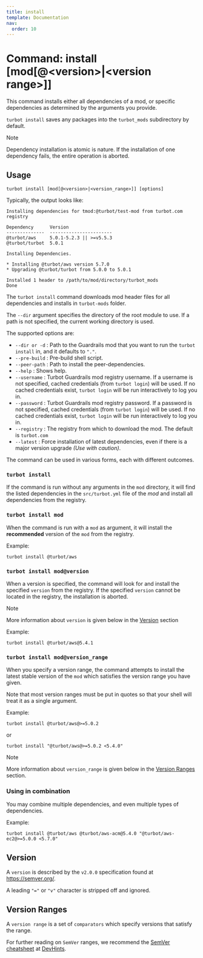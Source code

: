 ```yaml
---
title: install
template: Documentation
nav:
  order: 10
---
```


# Command: install [mod[@\<version\>|\<version range\>]]

This command installs either all dependencies of a mod, or specific dependencies as determined by the arguments you provide.

`turbot install` saves any packages into the `turbot_mods` subdirectory by default.

> [!NOTE]
> Dependency installation is atomic is nature. If the installation of one dependency fails, the entire operation is aborted.

## Usage

```shell
turbot install [mod[@<version>|<version_range>]] [options]
````

Typically, the output looks like:

```
Installing dependencies for tmod:@turbot/test-mod from turbot.com registry

Dependency      Version
--------------  -----------------------
@turbot/aws     5.0.1-5.2.3 || >=v5.5.3
@turbot/turbot  5.0.1

Installing Dependencies.

* Installing @turbot/aws version 5.7.0
* Upgrading @turbot/turbot from 5.0.0 to 5.0.1

Installed 1 header to /path/to/mod/directory/turbot_mods
Done
```

The `turbot install` command downloads mod header files for all dependencies and installs in `turbot-mods` folder.

The `--dir` argument specifies the directory of the root module to use. If a path is not specified, the current working directory is used.

The supported options are:

- `--dir or -d` : Path to the Guardrails mod that you want to run the `turbot install` in, and it defaults to `"."`.
- `--pre-build` : Pre-build shell script.
- `--peer-path` : Path to install the peer-dependencies.
- `--help` : Shows help.
- `--username` : Turbot Guardrails mod registry username. If a username is not specified, cached credentials (from `turbot login`) will be used.  If no cached credentials exist, `turbot login` will be run interactively to log you in.
- `--password` : Turbot Guardrails mod registry password.  If a password is not specified, cached credentials (from `turbot login`) will be used.  If no cached credentials exist, `turbot login` will be run interactively to log you in.
- `--registry` : The registry from which to download the mod. The default is `turbot.com`
- `--latest` : Force installation of latest dependencies, even if there is a major version upgrade *(Use with caution)*.

The command can be used in various forms, each with different outcomes.

### `turbot install`

If the command is run without any arguments in the `mod` directory, it will find the listed dependencies in the `src/turbot.yml` file of the *mod* and install all dependencies from the registry.

### `turbot install mod`
When the command is run with a `mod` as argument, it will install the **recommended** version of the `mod` from the registry.

Example:
```shell
turbot install @turbot/aws
```

### `turbot install mod@version`
When a version is specified, the command will look for and install the specified `version` from the registry. If the specified `version` cannot be located in the registry, the installation is aborted.

> [!NOTE]
> More information about `version` is given below in the [Version](#Version) section

Example:
```shell
turbot install @turbot/aws@5.4.1
```

### `turbot install mod@version_range`
When you specify a version range, the command attempts to install the latest stable version of the `mod` which satisfies the version range you have given.

Note that most version ranges must be put in quotes so that your shell will treat it as a single argument.

Example:
```shell
turbot install @turbot/aws@>=5.0.2
```
or
```shell
turbot install "@turbot/aws@>=5.0.2 <5.4.0"
```
> [!NOTE]
> More information about `version_range` is given below in the [Version Ranges](#version-ranges) section.

### Using in combination

You may combine multiple dependencies, and even multiple types of dependencies.

Example:
```shell
turbot install @turbot/aws @turbot/aws-acm@5.4.0 "@turbot/aws-ec2@>=5.0.0 <5.7.0"
```

## Version
A `version` is described by the `v2.0.0` specification found at
<https://semver.org/>.

A leading `"="` or `"v"` character is stripped off and ignored.

## Version Ranges
A `version range` is a set of `comparators` which specify versions
that satisfy the range.

For further reading on `SemVer` ranges, we recommend the [SemVer cheatsheet](https://devhints.io/semver) at [DevHints](https://devhints.io/).
